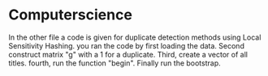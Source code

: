 # Computerscience
In the other file a code is given for duplicate detection methods using Local Sensitivity Hashing.
you ran the code by first loading the data. Second construct matrix "g" with a 1 for a duplicate. Third,
create a vector of all titles. fourth, run the function "begin". Finally run the bootstrap. 
